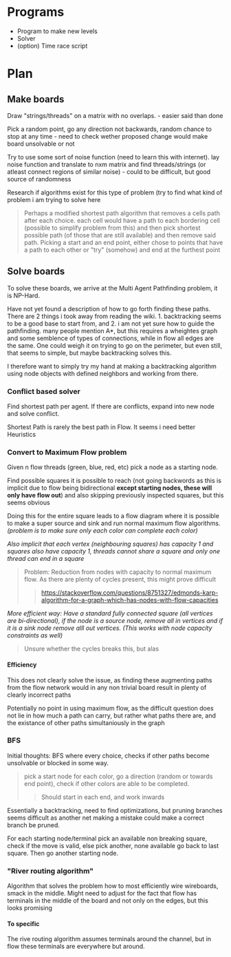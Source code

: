 # Programs

- Program to make new levels
- Solver
- (option) Time race script

# Plan

## Make boards
Draw "strings/threads" on a matrix with no overlaps. - easier said than done  

Pick a random point, go any direction not backwards, random chance to stop at any time - need to check wether proposed change would make board unsolvable or not  

Try to use some sort of noise function (need to learn this with internet). lay noise function and translate to nxm matrix and find threads/strings (or atleast connect regions of similar noise) - could to be difficult, but good source of randomness   

Research if algorithms exist for this type of problem (try to find what kind of problem i am trying to solve here   
> Perhaps a modified shortest path algorithm that removes a cells path after each choice. each cell would have a path to each bordering cell (possible to simplify problem from this) and then pick shortest possible path (of those that are still available) and then remove said path. 
> Picking a start and an end point, either chose to points that have a path to each other or "try" (somehow) and end at the furthest point

## Solve boards

To solve these boards, we arrive at the Multi Agent Pathfinding problem, it is NP-Hard.     

Have not yet found a description of how to go forth finding these paths. There are 2 things i took away from reading the wiki. 1. backtracking seems to be a good base to start from, and 2. i am not yet sure how to guide the pathfinding. many people mention A\*, but this requires a wheightes graph and some semblence of types of connections, while in flow all edges are the same. One could weigh it on trying to go on the perimeter, but even still, that seems to simple, but maybe backtracking solves this.     

I therefore want to simply try my hand at making a backtracking algorithm using node objects with defined neighbors and working from there.     

### Conflict based solver

Find shortest path per agent. If there are conflicts, expand into new node and solve conflict.  

Shortest Path is rarely the best path in Flow. It seems i need better Heuristics    

### Convert to Maximum Flow problem

Given n flow threads (green, blue, red, etc) pick a node as a starting node.    

Find possible squares it is possible to reach (not going backwords as this is implicit due to flow being bidirectional **except starting nodes, these will only have flow out**) and also skipping previously inspected squares, but this seems obvious  

Doing this for the entire square leads to a flow diagram where it is possible to make a super source and sink and run normal maximum flow algorithms. *(problem is to make sure only each color can complete each color)*     

*Also implicit that each vertex (neighbouring squares) has capacity 1 and squares also have capacity 1, threads cannot share a square and only one thread can end in a square*    

> Problem: Reduction from nodes with capacity to normal maximum flow. As there are plenty of cycles present, this might prove difficult   
> > https://stackoverflow.com/questions/8751327/edmonds-karp-algorithm-for-a-graph-which-has-nodes-with-flow-capacities

*More efficient way: Have a standard fully connected square (all vertices are bi-directional), if the node is a source node, remove all in vertices and if it is a sink node remove alll out vertices. (This works with node capacity constraints as well)*  

> Unsure whether the cycles breaks this, but alas

#### Efficiency

This does not clearly solve the issue, as finding these augmenting paths from the flow network would in any non trivial board result in plenty of clearly incorrect paths     

Potentially no point in using maximum flow, as the difficult question does not lie in how much a path can carry, but rather what paths there are, and the existance of other paths simultaniously in the graph   

### BFS
Initial thoughts: BFS where every choice, checks if other paths become unsolvable or blocked in some way.   
> pick a start node for each color, go a direction (random or towards end point), check if other colors are able to be completed. 
> > Should start in each end, and work inwards

Essentially a backtracking, need to find optimizations, but pruning branches seems difficult as another net making a mistake could make a correct branch be pruned.   

For each starting node/terminal pick an available non breaking square, check if the move is valid, else pick another, none available go back to last square. Then go another starting node.     

### "River routing algorithm"

Algorithm that solves the problem how to most efficiently wire wireboards, smack in the middle. Might need to adjust for the fact that flow has terminals in the middle of the board and not only on the edges, but this looks promising  

#### To specific

The rive routing algorithm assumes terminals around the channel, but in flow these terminals are everywhere but around.
